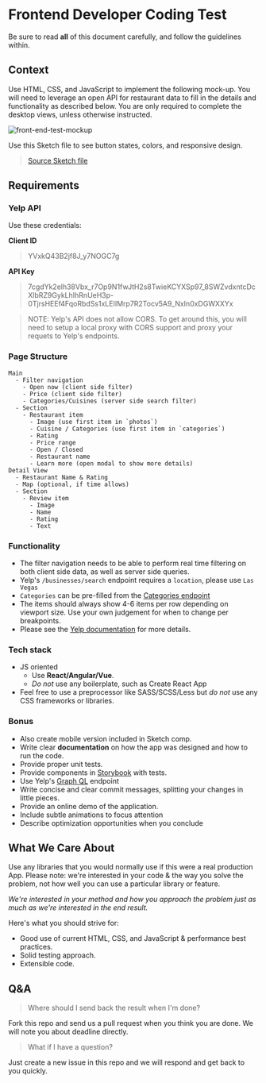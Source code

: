 # Frontend Developer Coding Test

Be sure to read **all** of this document carefully, and follow the guidelines within.

## Context

Use HTML, CSS, and JavaScript to implement the following mock-up. You will need to leverage an open API for restaurant data to fill in the details and functionality as described below. You are only required to complete the desktop views, unless otherwise instructed.

![front-end-test-mockup](./mockup.png)

Use this Sketch file to see button states, colors, and responsive design.

> [Source Sketch file](test.sketch)

## Requirements

### Yelp API

Use these credentials:

**Client ID**
> YVxkQ43B2jf8J_y7NOGC7g

**API Key**
> 7cgdYk2elh38Vbx_r7Op9N1fwJtH2s8TwieKCYXSp97_8SWZvdxntcDcXlbRZ9GykLhIhRnUeH3p-0TjrsHEEf4FqoRbdSs1xLEIIMrp7R2Tocv5A9_NxIn0xDGWXXYx

> NOTE: Yelp's API does not allow CORS. To get around this, you will need to setup a local proxy with CORS support and proxy your requets to Yelp's endpoints.

### Page Structure

```
Main
  - Filter navigation
    - Open now (client side filter)
    - Price (client side filter)
    - Categories/Cuisines (server side search filter)
  - Section
    - Restaurant item
      - Image (use first item in `photos`)
      - Cuisine / Categories (use first item in `categories`)
      - Rating
      - Price range
      - Open / Closed
      - Restaurant name
      - Learn more (open modal to show more details)
Detail View
  - Restaurant Name & Rating
  - Map (optional, if time allows)
  - Section
    - Review item
      - Image
      - Name
      - Rating
      - Text
```

### Functionality

- The filter navigation needs to be able to perform real time filtering on both client side data, as well as server side queries.
- Yelp's `/businesses/search` endpoint requires a `location`, please use `Las Vegas`
- `Categories` can be pre-filled from the [Categories endpoint](https://www.yelp.com/developers/documentation/v3/all_categories)
- The items should always show 4-6 items per row depending on viewport size. Use your own judgement for when to change per breakpoints.
- Please see the [Yelp documentation](https://www.yelp.com/developers/documentation/v3) for more details.

### Tech stack

- JS oriented
  - Use **React/Angular/Vue**.
  - _Do not_ use any boilerplate, such as Create React App
- Feel free to use a preprocessor like SASS/SCSS/Less but _do not_ use any CSS frameworks or libraries.

### Bonus

- Also create mobile version included in Sketch comp.
- Write clear **documentation** on how the app was designed and how to run the code.
- Provide proper unit tests.
- Provide components in [Storybook](https://storybook.js.org) with tests.
- Use Yelp's [Graph QL](https://www.yelp.com/developers/graphql/guides/intro) endpoint
- Write concise and clear commit messages, splitting your changes in little pieces.
- Provide an online demo of the application.
- Include subtle animations to focus attention
- Describe optimization opportunities when you conclude

## What We Care About

Use any libraries that you would normally use if this were a real production App. Please note: we're interested in your code & the way you solve the problem, not how well you can use a particular library or feature.

_We're interested in your method and how you approach the problem just as much as we're interested in the end result._

Here's what you should strive for:

- Good use of current HTML, CSS, and JavaScript & performance best practices.
- Solid testing approach.
- Extensible code.

## Q&A

> Where should I send back the result when I'm done?

Fork this repo and send us a pull request when you think you are done. We will note you about deadline directly.

> What if I have a question?

Just create a new issue in this repo and we will respond and get back to you quickly.

